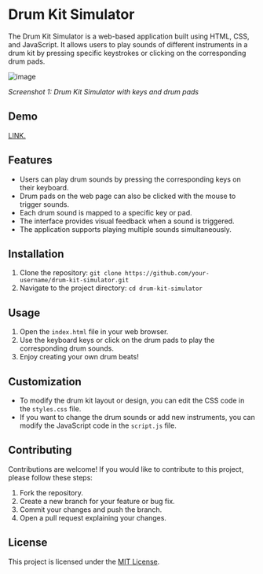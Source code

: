 # Drum Kit Simulator

The Drum Kit Simulator is a web-based application built using HTML, CSS, and JavaScript. It allows users to play sounds of different instruments in a drum kit by pressing specific keystrokes or clicking on the corresponding drum pads.


![image](https://github.com/Sumitk874/DrumKit/assets/69776082/abc3d8da-f8c9-4ba4-98ab-95274e897772)

*Screenshot 1: Drum Kit Simulator with keys and drum pads*
## Demo

[LINK.](https://sumitk874.github.io/DrumKit/)

## Features

- Users can play drum sounds by pressing the corresponding keys on their keyboard.
- Drum pads on the web page can also be clicked with the mouse to trigger sounds.
- Each drum sound is mapped to a specific key or pad.
- The interface provides visual feedback when a sound is triggered.
- The application supports playing multiple sounds simultaneously.

## Installation

1. Clone the repository: `git clone https://github.com/your-username/drum-kit-simulator.git`
2. Navigate to the project directory: `cd drum-kit-simulator`

## Usage

1. Open the `index.html` file in your web browser.
2. Use the keyboard keys or click on the drum pads to play the corresponding drum sounds.
3. Enjoy creating your own drum beats!

## Customization

- To modify the drum kit layout or design, you can edit the CSS code in the `styles.css` file.
- If you want to change the drum sounds or add new instruments, you can modify the JavaScript code in the `script.js` file.



## Contributing

Contributions are welcome! If you would like to contribute to this project, please follow these steps:

1. Fork the repository.
2. Create a new branch for your feature or bug fix.
3. Commit your changes and push the branch.
4. Open a pull request explaining your changes.

## License

This project is licensed under the [MIT License](LICENSE).


